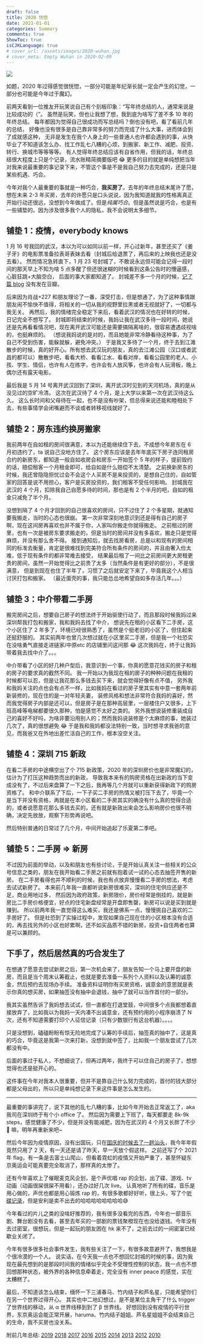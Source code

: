 ```yaml
---
draft: false
title: 2020 恍惚
date: 2021-01-01
categories: Summary
comments: true
ShowToc: true
isCJKLanguage: true
# cover_url: /assets/images/2020-wuhan.jpg
# cover_meta: Empty Wuhan in 2020-02-09
---
```


![](../../assets/images/2021/01//2020-wuhan.jpg)


如题，2020 年过得感觉很恍惚，一部分可能是年纪渐长就一定会产生的幻觉，一部分也可能是今年过于魔幻。

前两天看到一位推友开玩笑说自己有个刻板印象：“写年终总结的人，通常来说是比较成功的（”。
虽然是玩笑，但也让我想了想，我到底为啥写了差不多 10 年的年终总结。
每年都因为觉得自己很成功而写总结吗？倒也没有吧，看了看前几年的总结，
好像也没有很多是自己靠非常多的努力而完成了什么大事，进而体会到了成就感这种，
无非是发生在我个人身上的一些普通人也许都会遇到的事，从快毕业了不知道该怎么办、找工作乱七八糟的心烦，到搬家、新工作、减肥、投资、转行、换城市等等等等。
有人觉得年终总结应该有自省作用，但我的话，年终总结很大程度上只是个记录，流水账精简摘要版吧 😂
更多的目的就是单纯想把当年对我来说最重要的事记录下来，不管这个事是不是我自己努力去完成的，还是只是某些机遇、巧合。

今年对我个人最重要的事就是一种巧合，**我买房了**。去年的年终总结末尾许了愿，想在未来 2-3 年买房，去年的许愿只是口头说说，因为我知道就我的性格离真正开始行动还很远，没想到今年做成了。但是*纯属巧合*。但是虽然说是巧合，也是有一些铺垫的。因为涉及很多我个人的隐私，我不会说明太多细节。

## 铺垫 1：疫情，everybody knows

1 月 16 号我回的武汉，本以为可以如同以前一样，开心过新年，甚至还买了《姜子牙》的电影票准备拉表哥表妹去看（封城后给退票了，再后来的上映我也还是没去看）。
然而情况急转直下，1 月 23 号封城了，不敢说永远但可能会记得一段时间的那天早上不知为啥 5 点多醒了但还很迷糊的时候看到这条公告时的懵逼感，心脏狂跳+大脑空白， 后面的事大家都知道了。
封城差不多一个月的时候，[记了篇 blog](https://zhuzi.dev/2020/02/21/running-inoshishi/) 没有发在豆瓣。

后来因为肖战+227 和朋友理论了一番，深受打击，但是想通了，为了这种事情跟朋友闹不愉快不值得，将相关的一切从我的视野里拉黑或者无视就好了，一切都与我无关。
再然后，我的情绪完全稳定下来后，看着武汉的情况也在好转的时候，日记完全不想写了。
封城即将结束的时候，我妈让我在武汉多待一段时间，她说还是先再看看情况吧，现在离开武汉可能还是需要搞隔离啥的，很容易遭遇歧视啥的，也挺麻烦的。
（想说我妈说的是对的，而且她能非常冷静看待这种事，为了自己不受到伤害，能躲就躲，避免冲突。）
于是我又多待了一个月，终于去到江滩散步的时候，真的好开心。所有想去武汉玩的朋友，真的去江滩公园（汉口或者武昌的都可以）散散步吧，看看大桥、看看江水、看看对岸，看看公园里的老人、小孩、学生、情侣，也许有人在练字，也许会有人放风筝，也许会有人玩滑板，晚上偶尔还有露天电影。

最后我是 5 月 14 号离开武汉回到了深圳，离开武汉时见到的天河机场，真的是从没见过的空旷冷清。
这次在武汉待了 4 个月，是上大学以来第一次在武汉待这么久。
这么长时间和父母待在一起，也不是没有吵架，但总得来说还能和睦相处下去，有些事情学会闭嘴避而不谈或者转移视线就好了。

## 铺垫 2：房东违约换房搬家

我前两年在自如租的房间很满意，本以为还能继续住下去，不成想今年房东在 6 月初违约了，ta 说自己没地方住了。
这个房东应该是去年年底买下房子连同租房合约的新房东，都知道一般自如收房会和房东一开始签个 5 年的样子，提前毁约的话，赔偿租客一个月租金即可，给自如是什么赔偿不太清楚。
之前换新房东的时候，我还曾隐隐担忧过会不会这个人买房不是来投资的，是想自己住的，自如管家的回答是说不用担心，客户是买房投资的，我们租客不受任何影响。
封城我在武汉的 4 个月，扣除我自己自愿多待的时间，那也是有 2 个半月的吧，自如的租金只减免了半个月。

没想到隔了 4 个月才回到的自己很喜欢的房间，只不过住了 2 个多星期，就通知要我搬走，当时的心态也很崩。
第一次非常深刻地意识到还是得有自己的房子啊，现在这间房再喜欢也并不属于你，人家叫你搬走你就得搬走。
之前租过的房里，也有一次是被房东要求搬走的，但是当时的房间并没有多喜欢，搬走只是觉得麻烦，并没有那么舍不得。
接到通知后，就去找房看房，总是以和现有的房间相同的标准去衡量，肯定是很难找到完美符合所有条件的房间的，并且由奢入俭太难，低于现有条件的都非常难去接受，
结果最后租了一间比之前房间更大房租更贵的房间，虽然一开始觉得比之前贵了太多（当然条件是有更好的部分），不是很满意，
但是到现在也住了半年了，习惯了之后就安定下来了，毕竟我这个人相当讨厌打包和搬家。
（最近蛋壳的事，我只能怂怂地希望自如多存活几年。。。）

## 铺垫 3：中介带看二手房

搬完房间之后，想要自己房子的想法终于开始驱使行动了，而且那段时候我妈过来深圳帮我打包和搬家，我和我妈去找了中介，
想说先在租的小区看下二手房，这个小区住了 2 年多了，环境已经很熟悉了，虽然是个挺老旧的小区了，但住起来还挺舒服的。
其实前两年也曾几次想过就在小区里买二手房，但是我一个社恐实在没啥勇气直接走进链家/中原etc 的店铺里问这问那 😂
这次我妈在，终于让我妈带着我去找中介了。。。

中介带看了小区的好几种户型后，我意识到一个事，你真的愿意花钱买的房子和租的房子的要求真的截然不同。
我一开始以为我现在租的房子的种种问题在我租的时候都可以忍，但是让我花那么多钱去买下来，就会觉得好像有点不值，
另外我和我妈关注的点也会有点不一样，比如我妈在看过的房子里其实有中意一套两年前新装修的，现在住的是一对年轻夫妻，
装修风格和想法非常符合我妈的喜好，然而我觉得房子内部是还可以，但是房子是在那种高层里，一层楼住户又很多，上下班高峰等电梯都要很久那种，怕是感觉不太好之类的。
另外我想说装修重装成自己的喜好不好吗，为啥非要沿用别人的；然而我妈说装修是个太麻烦的事，她装过几次了，真的很想避免 😂
于是我和我妈都没法特别一致，当时想寻求我爸的意见，而我爸又在外地出差忙活自己的工作，根本没空关注。

## 铺垫 4：深圳 715 新政

在看二手房的中途横空出了个 715 新政策，2020 年的深圳房价也是非常魔幻的，估计为了打压这种趋势而出的新政，
导致我本来有的购房资格在出新政的当下变成没有了，不过后来盘算了一下之后，我再等几个月就可以重新获得新政下的购房资格了。
和中介联系了下后，一下子买二手房的热情又被打压下去了，毕竟一个是当下并没有资格，再就是在本小区看的二手房其实的确没有什么真的觉得合适的，或者说愿意花那么多钱去买的，还有就是新政出来会怎么影响房价也很不明确，决定先放放，观察下形势再说吧。

然后特别普通的日常过了几个月，中间开始追起了乐夏第二季吧。

## 铺垫 5：二手房 => 新房

不过因为前面的举动，以及和朋友也有些讨论，于是开始认真关注一些相关的公众号信息之类的，朋友在我开始看二手房之前就有抱着试一试的心态去抽签开售的新房。
在二手房看得也并不顺利的时候，我也有点放弃慢慢看二手房的想法，考虑去试试新房了。
本来前几年我一直都听说新房很难买，深圳的住宅供应还是不足，商业用地过多，
然后因为政府政策，新房限价，房价经常是倒挂的，就是新房比二手房价格便宜，好点的住宅新盘经常是开盘即售罄，新房可以说是买到就是赚到。
所以前两年我一直觉得这么难买，我还是佛系一点，慢慢挑自己喜欢的二手房好了。
但是社恐到了实操过程中，发现如果自己现在住的小区根本没有合适的，再去找另外的小区也好累啊，还不如买品质不错的新房，投资+自住两者也算是可以兼顾的。

## 下手了，然后居然真的巧合发生了

在想通了愿意去尝试新房之后，第一次机会来了，朋友告知一个马上要开盘的新房，而且是当个周末认筹截止，也就是要去准备一系列个人资料以及认筹的诚意金，然后预约去现场办手续。
准备资料证明你有买房资格，诚意金的意思就是表示你真的想买房，如果抽签没有抽中会退钱，抽中了就可以当作首付的一部分。

我其实虽然告诉了我妈想去试试，但一直都在打退堂鼓，中间很多个点我都想着直接放弃了，比如我以为我妈一天内凑不出诚意金，还有预约用的小程序崩溃了 N 次，还有不知道需要打印个人征信记录（只有少数银行有这台机器）。。。。

只是没想到，磕磕盼盼有惊无险地完成了认筹的手续后，抽签真的抽中了，这是真的巧合，毕竟这是我第一次来打新，没想到就中签了，比如我一个朋友尝试了几次都没有中。

后面的事过于私人，不想细说了，但再过两年，我终于可以住自己的房子了，想想觉得也还是挺开心的。

这件事在今年对我本人很重要，但并不是靠自己什么努力完成的，首付的钱大部分都是父母出的，所以只是单纯想记录下来这件事是怎么发生的。


---



最重要的事讲完了，说下其他的乱七八糟的事，比如今年开始去正常返工了，aka 我司在深圳终于有个小 office 了。
然后因为需要上下班了，每天都要走 8k-9k steps，感觉健康了不少，但是并没有能减肥，因为在武汉的 4 个月又长胖了不少 🤣 嘛，明年再重新来吧~

然后今年因为疫情原因，没有出国玩，只在[国庆的时候去了一趟汕头](https://www.douban.com/note/780063259/)，我今年年假竟然只用了 2 天，有一天还是请了昨天，早一天放个假这样。
之前还写了个 2021 年 flag，有一条是去富士山爬山，但看着霓虹的疫情又开始严重了，甚至怀疑东京奥运会可能真要完全取消了，那样真的太惨了。

还有今年喜欢上了催眠麦克风企划，是个声优唱 rap 的企划，出了碟、游戏、tv 动画（动画很屎很屎不用看），还办过好几次 live。
认真地听了所有的碟，音乐是用心做的，声优也都是用心锻炼 rap 的，有很多歌都好好听，很上头，写了个[听碟记录](https://www.douban.com/note/763128418/)，但是安利是卖不出去的哈哈哈哈哈哈哈哈😅

今年看过的片儿之类的没啥好推荐的，我有很多没看完的东西，今年也一部音乐剧、舞台剧没有去看，甚至去年买的一部剧的票钱聚橙现在也没给退钱。今年没有去过密室，很想玩，但是一起玩的朋友困在 hk 来不了，之前去过的一间密室已经歇业关闭了。

今年有很多很多社会事件发生，我有些关注了一下，有很多故意避开了，我想我是个很冷漠的一个人。
说实话，在今天我一点也不想回忆封城的时候的事，因为我现在最先想到的是那段时间我的情绪似乎完全不受理性控制的状态，我一点也不想回想那种状态，被外界的各种信息牵着走，完全没有 inner peace 的感觉，实在太糟糕了。

最后，不知道该怎么结束，缅怀一下三浦春马、竹内结子和芦名星，只能希望你们在另一个世界过得开心。
其实也中二地幻想过，是不是某位主角干了什么 trigger 了世界线的移动，从 α 世界线移到到了 β 世界线。
好想回到没有疫情的平行世界，东京奥运会能正常开展，haruma、竹内结子姐姐、芦名星姐姐不会结束自己的生命，我不买房也没关系。


附前几年总结: [2019](https://www.douban.com/note/748964476/) [2018](https://www.douban.com/note/702384268/) [2017](https://www.douban.com/note/650747131/) [2016](https://www.douban.com/note/600437210/) [2015](https://www.douban.com/note/532445213/) [2014](https://www.douban.com/note/475347560/) [2013](https://www.douban.com/note/329611675/) [2012](https://www.douban.com/note/255202347/) [2010](https://www.douban.com/note/125442027/)
